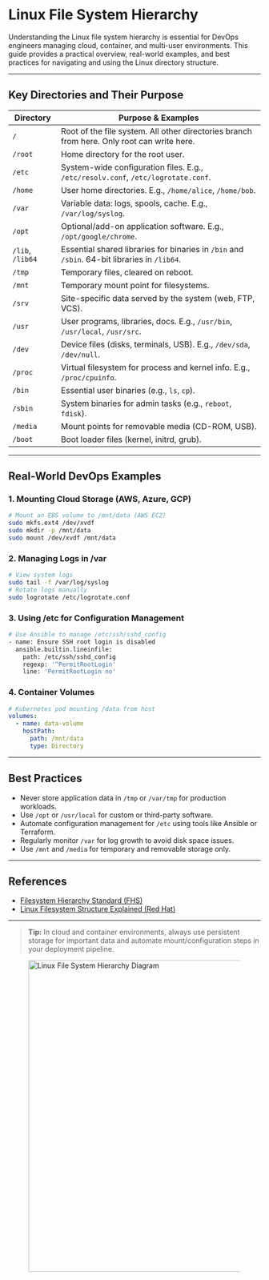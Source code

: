 # Linux File System Hierarchy

Understanding the Linux file system hierarchy is essential for DevOps engineers managing cloud, container, and multi-user environments. This guide provides a practical overview, real-world examples, and best practices for navigating and using the Linux directory structure.

---

## Key Directories and Their Purpose

| Directory   | Purpose & Examples |
|------------|-------------------|
| `/`        | Root of the file system. All other directories branch from here. Only root can write here. |
| `/root`    | Home directory for the root user. |
| `/etc`     | System-wide configuration files. E.g., `/etc/resolv.conf`, `/etc/logrotate.conf`. |
| `/home`    | User home directories. E.g., `/home/alice`, `/home/bob`. |
| `/var`     | Variable data: logs, spools, cache. E.g., `/var/log/syslog`. |
| `/opt`     | Optional/add-on application software. E.g., `/opt/google/chrome`. |
| `/lib`, `/lib64` | Essential shared libraries for binaries in `/bin` and `/sbin`. 64-bit libraries in `/lib64`. |
| `/tmp`     | Temporary files, cleared on reboot. |
| `/mnt`     | Temporary mount point for filesystems. |
| `/srv`     | Site-specific data served by the system (web, FTP, VCS). |
| `/usr`     | User programs, libraries, docs. E.g., `/usr/bin`, `/usr/local`, `/usr/src`. |
| `/dev`     | Device files (disks, terminals, USB). E.g., `/dev/sda`, `/dev/null`. |
| `/proc`    | Virtual filesystem for process and kernel info. E.g., `/proc/cpuinfo`. |
| `/bin`     | Essential user binaries (e.g., `ls`, `cp`). |
| `/sbin`    | System binaries for admin tasks (e.g., `reboot`, `fdisk`). |
| `/media`   | Mount points for removable media (CD-ROM, USB). |
| `/boot`    | Boot loader files (kernel, initrd, grub). |

---

## Real-World DevOps Examples

### 1. Mounting Cloud Storage (AWS, Azure, GCP)

```sh
# Mount an EBS volume to /mnt/data (AWS EC2)
sudo mkfs.ext4 /dev/xvdf
sudo mkdir -p /mnt/data
sudo mount /dev/xvdf /mnt/data
```

### 2. Managing Logs in /var

```sh
# View system logs
sudo tail -f /var/log/syslog
# Rotate logs manually
sudo logrotate /etc/logrotate.conf
```

### 3. Using /etc for Configuration Management

```sh
# Use Ansible to manage /etc/ssh/sshd_config
- name: Ensure SSH root login is disabled
  ansible.builtin.lineinfile:
    path: /etc/ssh/sshd_config
    regexp: '^PermitRootLogin'
    line: 'PermitRootLogin no'
```

### 4. Container Volumes

```yaml
# Kubernetes pod mounting /data from host
volumes:
  - name: data-volume
    hostPath:
      path: /mnt/data
      type: Directory
```

---

## Best Practices

- Never store application data in `/tmp` or `/var/tmp` for production workloads.
- Use `/opt` or `/usr/local` for custom or third-party software.
- Automate configuration management for `/etc` using tools like Ansible or Terraform.
- Regularly monitor `/var` for log growth to avoid disk space issues.
- Use `/mnt` and `/media` for temporary and removable storage only.

---

## References

- [Filesystem Hierarchy Standard (FHS)](https://refspecs.linuxfoundation.org/FHS_3.0/fhs/index.html)
- [Linux Filesystem Structure Explained (Red Hat)](https://www.redhat.com/sysadmin/linux-filesystem-structure)

---

> **Tip:** In cloud and container environments, always use persistent storage for important data and automate mount/configuration steps in your deployment pipeline.

<figure><img src="https://miro.medium.com/v2/resize:fit:602/0*9uDnWn-KfmXZU6DY" alt="Linux File System Hierarchy Diagram" height="623" width="602"><figcaption></figcaption></figure>
